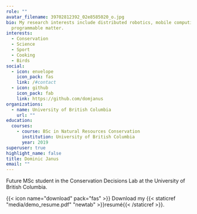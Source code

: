 ```yaml
---
role: ""
avatar_filename: 39702812392_02e8585020_o.jpg
bio: My research interests include distributed robotics, mobile computing and
  programmable matter.
interests:
  - Conservation
  - Science
  - Sport
  - Cooking
  - Birds
social:
  - icon: envelope
    icon_pack: fas
    link: /#contact
  - icon: github
    icon_pack: fab
    link: https://github.com/domjanus
organizations:
  - name: University of British Columbia
    url: ""
education:
  courses:
    - course: BSc in Natural Resources Conservation
      institution: University of British Columbia
      year: 2019
superuser: true
highlight_name: false
title: Dominic Janus
email: ""
---
```

Future MSc student in the Conservation Decisions Lab at the University of British Columbia.

{{< icon name="download" pack="fas" >}} Download my {{< staticref "media/demo_resume.pdf" "newtab" >}}resumé{{< /staticref >}}.